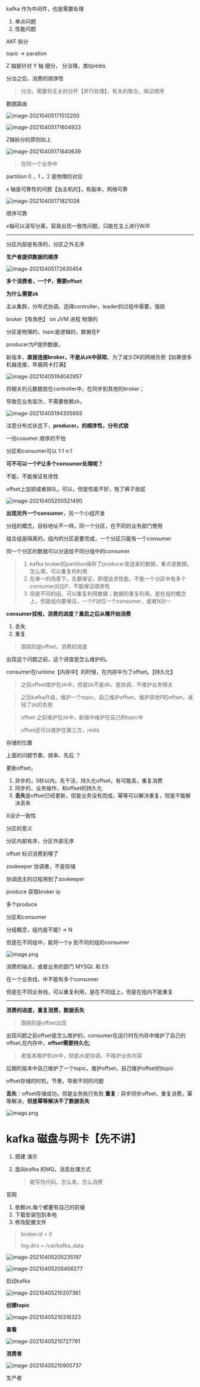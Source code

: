 kafka 作为中间件，也是需要处理

1. 单点问题
2. 性能问题

AKF 拆分

topic -> paration

Z 轴是针对 Y 轴 细分， 分治理，类似redis

分治之后，消费的顺序性

> 分治，需要将无关的分开【并行处理】，有关的聚合，保证顺序

数据路由

![image-20210405171512200](https://gitee.com/zilongcc/images/raw/master/image-20210405171512200.png)

 

![image-20210405171604923](https://gitee.com/zilongcc/images/raw/master/image-20210405171604923.png)

Z轴拆分的原则如上

![image-20210405171640639](https://gitee.com/zilongcc/images/raw/master/image-20210405171640639.png)



>  在同一个业务中

partition 0 ，1 ，2 是物理的对应

x 轴是可靠性的问题【出主机的】，有副本，网络可靠

![image-20210405171821028](https://gitee.com/zilongcc/images/raw/master/image-20210405171821028.png)

顺序可靠

x轴可以读写分离，容易出现一致性问题，只能在主上进行W/R

---

分区内部是有序的，分区之外无序

**生产者提供数据的顺序**

![image-20210405172630454](https://gitee.com/zilongcc/images/raw/master/image-20210405172630454.png)

**多个消费者，一个P，需要offset**



**为什么需要zk**

主从集群，分布式协调，选择controller，leader的过程中需要，强锁

broker【有角色】 on  JVM 进程 物理的

分区是物理的，topic是逻辑的，数据在P

producer为P提供数据，

新版本，**直接连接broker，不是从zk中获取**，为了减少ZK的网络负担【如果很多机器连接，早晨网卡打满】

![image-20210405194042857](https://gitee.com/zilongcc/images/raw/master/image-20210405194042857.png)



将相关的元数据放在controller中，在同步到其他的broker；

导致在业务层次，不需要依赖zk，

![image-20210405194305693](https://gitee.com/zilongcc/images/raw/master/image-20210405194305693.png)

注意分布式状态下，**producer，的顺序性，分布式锁**

一份cusumer 顺序的不怕

分区和consumer可以 1:1 n:1

**可不可以一个P让多个consumer处理呢？**

不能，不能保证有序性

offset上加锁或者排队，可以，但是性能不好，拖了裤子放屁

![image-20210405200521490](https://gitee.com/zilongcc/images/raw/master/image-20210405200521490.png)

**出现另外一个consumer**，另一个小组开发

分组的概念，目标地址不一样。同一个分区，在不同的业务部门使用

组合组是隔离的，组内的分区是要完成，一个分区只能有一个consumer

同一个分区的数据可以分送给不同分组中的consumer

> 1. kafka broker的partition保存了producer发送来的数据，重点是数据，怎么用，可以重复的利用
> 2. 在单一的场景下，先要保证，即便追求性能，不能一个分区中有多个consumer对应P，不能保证顺序性
> 3. 但是不同的组，可以重复利用数据；数据的重复利用，是在组的概念上，但是组内要保证，一个P对应一个consumer，或者N对一

**consumer挂啦，消费的进度？重启之后从哪开始消费**

1. 丢失
2. 重复

> 围绕的是offset，消费的进度

出现这个问题之前，这个进度是怎么维护的。

consumer在runtime【内存中】的时候，在内存中为了offset。【持久化】

> 之前offset维护在zk中，但是zk不是db，是协调，不维护业务相关

> 之后kafka升级，维护一个topic，自己维护offset，维护其他P的offset，减轻了zk的负担

> offset 之前维护在zk中，新版中维护在自己的topic中

> offset还可以维护在第三方，redis

存储的位置

上面的问题节奏、频率、先后 ？

更新offset，

1. 异步的，5秒以内，先干活，持久化offset，有可能丢，重复消费
2. 同步的，业务操作，和offset的持久化
3. **丢失**是offset已经更新，但是业务没有完成，幂等可以解决重复，但是不能解决丢失







X设计一致性

分区的意义

分区内部有序，分区外部无序

offset 标识消费到哪了

zookeeper 协调者，不是存储

协调选主的过程用到了zookeeper

produce 获取broker ip

多个produce

分区和consumer 

分组概念，组内是不能1 -> N

但是在不同组中，能将一个p 到不同的组的consumer


![image.png](https://gitee.com/zilongcc/images/raw/master/d34b5b8463aa40e5b71e647fc6350448~tplv-k3u1fbpfcp-watermark.image)

消费的端点，或者业务的部门 MYSQL 和  ES

在一个业务线，中不能有多个consumer

但是在不同业务线，可以重复利用，是在不同组上，但是在组内不能重复

---

**消费的进度，重复消费，数据丢失**

> 围绕的是offset出现

出现问题之前offset是怎么维护的，consumer在运行时在内存中维护了自己的offset,在内存中，**offset需要持久化**;

> 老版本维护到zk中，但是zk是协调，不维护业务内容

后期的版本中自己维护了一个topic，维护offset，自己维护offset的topic

offset存储的时机，节奏，导致不同的问题

**丢失**：offset存储成功，但是业务执行失败
**重复**：异步同步offset，重复消费，幂等解决，**但是幂等解决不了数据丢失**


![image.png](https://gitee.com/zilongcc/images/raw/master/40679634ba2c4e18aec639df694d8f7d~tplv-k3u1fbpfcp-watermark.image)

# kafka 磁盘与网卡【先不讲】

1. 搭建 演示

2. 面向kafka 的MQ，消息处理方式

   > 能写伪代码，怎么发，怎么消费

官网

1. 依赖zk,每个都要有自己的前缀
2. 下载安装包到本地
3. 修改配置文件

> broker.id = 0 
>
> log.dirs = /var/kafka_data



![image-20210405205235197](image-20210405205235197.png)

![image-20210405205406277](https://gitee.com/zilongcc/images/raw/master/image-20210405205406277.png)

启动kafka

![image-20210405210207361](https://gitee.com/zilongcc/images/raw/master/image-20210405210207361.png)

**创建topic**

![image-20210405210318323](https://gitee.com/zilongcc/images/raw/master/image-20210405210318323.png)

**查看**

![image-20210405210727791](https://gitee.com/zilongcc/images/raw/master/image-20210405210727791.png)

**消费者**

![image-20210405210905737](https://gitee.com/zilongcc/images/raw/master/image-20210405210905737.png)

生产者

